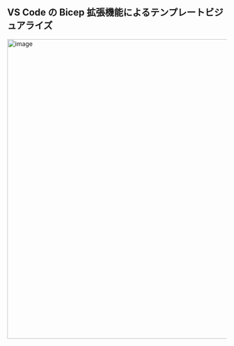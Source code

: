 ## VS Code の Bicep 拡張機能によるテンプレートビジュアライズ

<img width="687" alt="image" src="https://user-images.githubusercontent.com/8349954/168255380-e1c1f5e6-078b-4b1b-b097-9fb124de4618.png">
